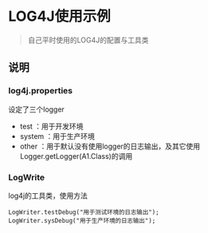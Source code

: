 # LOG4J使用示例

> 自己平时使用的LOG4J的配置与工具类

## 说明

### log4j.properties

设定了三个logger

* test ：用于开发环境
* system ：用于生产环境
* other ：用于默认没有使用logger的日志输出，及其它使用Logger.getLogger(A1.Class)的调用

### LogWrite

log4j的工具类，使用方法

```
LogWriter.testDebug("用于测试环境的日志输出");
LogWriter.sysDebug("用于生产环境的日志输出");
```


